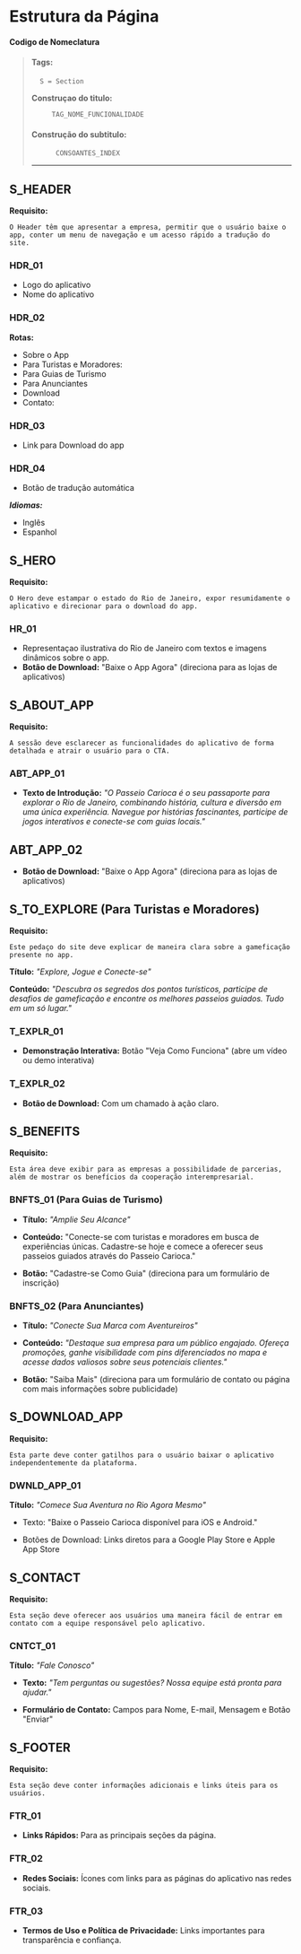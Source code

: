 # Estrutura da Página

#### Codigo de Nomeclatura
> #### Tags:
>
>       S = Section
>
> **Construçao do titulo:**
>
>          TAG_NOME_FUNCIONALIDADE
>
>#### Construção do subtitulo:
>
>           CONSOANTES_INDEX
> ___
## S_HEADER 

**Requisito:**

    O Header têm que apresentar a empresa, permitir que o usuário baixe o app, conter um menu de navegação e um acesso rápido a tradução do site.

### HDR_01
- Logo do aplicativo 
- Nome do aplicativo 

### HDR_02
**Rotas:**
- Sobre o App
- Para Turistas e Moradores:
- Para Guias de Turismo
- Para Anunciantes
- Download
- Contato:

### HDR_03
- Link para Download do app

### HDR_04
- Botão de tradução automática

***Idiomas:***
- Inglês
- Espanhol


## S_HERO 

**Requisito:**

    O Hero deve estampar o estado do Rio de Janeiro, expor resumidamente o aplicativo e direcionar para o download do app.

### HR_01

- Representaçao ilustrativa do Rio de Janeiro com textos e imagens dinâmicos sobre o app.
- **Botão de Download:** "Baixe o App Agora" (direciona para as lojas de aplicativos)

## S_ABOUT_APP



**Requisito:**

    A sessão deve esclarecer as funcionalidades do aplicativo de forma detalhada e atrair o usuário para o CTA.

### ABT_APP_01


 - **Texto de Introdução:**
*"O Passeio Carioca é o seu passaporte para explorar o Rio de Janeiro, combinando história, cultura e diversão em uma única experiência. Navegue por histórias fascinantes, participe de jogos interativos e conecte-se com guias locais."*



 ## ABT_APP_02

- **Botão de Download:** "Baixe o App Agora" (direciona para as lojas de aplicativos)



## S_TO_EXPLORE (Para Turistas e Moradores)

**Requisito:**

    Este pedaço do site deve explicar de maneira clara sobre a gameficação presente no app.

**Título:** *"Explore, Jogue e Conecte-se"*

**Conteúdo:** *"Descubra os segredos dos pontos turísticos, participe de desafios de gameficação e encontre os melhores passeios guiados. Tudo em um só lugar."*

### T_EXPLR_01
- **Demonstração Interativa:** Botão "Veja Como Funciona" (abre um vídeo ou demo interativa)

### T_EXPLR_02

- **Botão de Download:** Com um chamado à ação claro.


## S_BENEFITS

**Requisito:**

    Esta área deve exibir para as empresas a possibilidade de parcerias, além de mostrar os benefícios da cooperação interempresarial.

### BNFTS_01 (Para Guias de Turismo)
- **Título:** *"Amplie Seu Alcance"*

- **Conteúdo:** "Conecte-se com turistas e moradores em busca de experiências únicas. Cadastre-se hoje e comece a oferecer seus passeios guiados através do Passeio Carioca."

- **Botão:** "Cadastre-se Como Guia" (direciona para um formulário de inscrição)

### BNFTS_02 (Para Anunciantes)


- **Título:** *"Conecte Sua Marca com Aventureiros"*

- **Conteúdo:** *"Destaque sua empresa para um público engajado. Ofereça promoções, ganhe visibilidade com pins diferenciados no mapa e acesse dados valiosos sobre seus potenciais clientes."*

- **Botão:** "Saiba Mais" (direciona para um formulário de contato ou página com mais informações sobre publicidade)

## S_DOWNLOAD_APP

**Requisito:**

    Esta parte deve conter gatilhos para o usuário baixar o aplicativo independentemente da plataforma.

### DWNLD_APP_01

**Título:** *"Comece Sua Aventura no Rio Agora Mesmo"*

- Texto: "Baixe o Passeio Carioca disponível para iOS e Android."

- Botões de Download: Links diretos para a Google Play Store e Apple App Store

## S_CONTACT

**Requisito:**

    Esta seção deve oferecer aos usuários uma maneira fácil de entrar em contato com a equipe responsável pelo aplicativo.

### CNTCT_01
**Título:** *"Fale Conosco"*

- **Texto:** *"Tem perguntas ou sugestões? Nossa equipe está pronta para ajudar."*

- **Formulário de Contato:** Campos para Nome, E-mail, Mensagem e Botão "Enviar"

## S_FOOTER

**Requisito:**

    Esta seção deve conter informações adicionais e links úteis para os usuários.

### FTR_01
- **Links Rápidos:** Para as principais seções da página.
### FTR_02
- **Redes Sociais:** Ícones com links para as páginas do aplicativo nas redes sociais.
### FTR_03
- **Termos de Uso e Política de Privacidade:** Links importantes para transparência e confiança.


